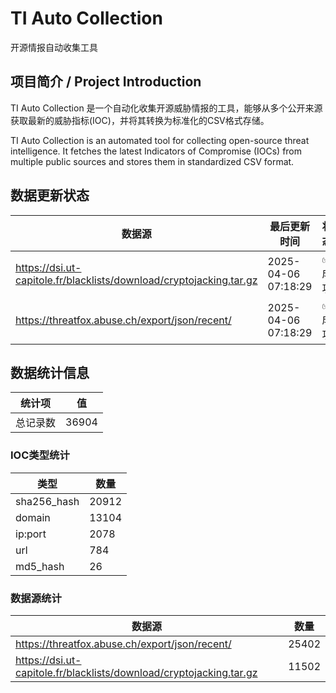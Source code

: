 # TI Auto Collection

 开源情报自动收集工具

## 项目简介 / Project Introduction

TI Auto Collection 是一个自动化收集开源威胁情报的工具，能够从多个公开来源获取最新的威胁指标(IOC)，并将其转换为标准化的CSV格式存储。

TI Auto Collection is an automated tool for collecting open-source threat intelligence. It fetches the latest Indicators of Compromise (IOCs) from multiple public sources and stores them in standardized CSV format.

## 数据更新状态

| 数据源 | 最后更新时间 | 状态 |
|--------|------------|------|
| https://dsi.ut-capitole.fr/blacklists/download/cryptojacking.tar.gz | 2025-04-06 07:18:29 | ✅ 成功 |
| https://threatfox.abuse.ch/export/json/recent/ | 2025-04-06 07:18:29 | ✅ 成功 |











## 数据统计信息

| 统计项 | 值 |
|--------|----|
| 总记录数 | 36904 |

### IOC类型统计

| 类型 | 数量 |
|------|------|
| sha256_hash | 20912 |
| domain | 13104 |
| ip:port | 2078 |
| url | 784 |
| md5_hash | 26 |

### 数据源统计

| 数据源 | 数量 |
|--------|------|
| https://threatfox.abuse.ch/export/json/recent/ | 25402 |
| https://dsi.ut-capitole.fr/blacklists/download/cryptojacking.tar.gz | 11502 |
